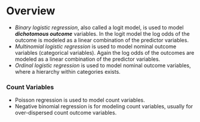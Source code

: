 
Overview
========================

* *Binary logistic regression*, also called a logit model, is used to model ***dichotomous outcome*** variables. In the logit model the log odds of the outcome is modeled as a linear combination of the predictor variables.
* *Multinomial logistic regression* is used to model nominal outcome variables (categorical variables). Again the log odds of the outcomes are modeled as a linear combination of the predictor variables.
* *Ordinal logistic regression* is used to model nominal outcome variables, where a hierarchy within categories exists.

### Count Variables
* Poisson regression is used to model count variables.
* Negative binomial regression is for modeling count variables, usually for over-dispersed count outcome variables.

